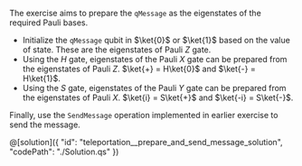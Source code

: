 The exercise aims to prepare the `qMessage` as the eigenstates of the required Pauli bases.

- Initialize the `qMessage` qubit in $\ket{0}$ or $\ket{1}$ based on the value of state. These are the eigenstates of Pauli $Z$ gate.
- Using the $H$ gate, eigenstates of the Pauli $X$ gate can be prepared from the eigenstates of Pauli $Z$. $\ket{+} = H\ket{0}$ and $\ket{-} = H\ket{1}$.
- Using the $S$ gate, eigenstates of the Pauli $Y$ gate can be prepared from the eigenstates of Pauli $X$. $\ket{i} = S\ket{+}$ and $\ket{-i} = S\ket{-}$.

Finally, use the `SendMessage` operation implemented in earlier exercise to send the message. 

@[solution]({
    "id": "teleportation__prepare_and_send_message_solution",
    "codePath": "./Solution.qs"
})